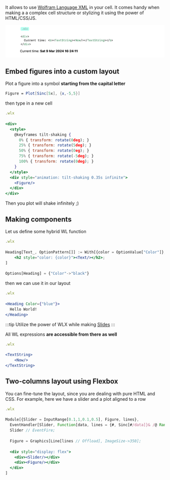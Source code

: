It allows to use [Wolfram Language XML](https://jerryi.github.io/wlx-docs/docs/Reference/WLX/) in your cell. It comes handy when making a a complex cell structure or stylizing it using the power of HTML/CSS/JS.

![](../../Screenshot%202024-03-13%20at%2019.28.47.png)
## Embed figures into a custom layout
Plot a figure into a symbol __starting from the capital letter__

```mathematica
Figure = Plot[Sinc[5x], {x,-5,5}]
```

then type in a new cell

```jsx
.wlx

<div>
  <style>
    @keyframes tilt-shaking {
      0% { transform: rotate(0deg); }
      25% { transform: rotate(5deg); }
      50% { transform: rotate(0eg); }
      75% { transform: rotate(-5deg); }
      100% { transform: rotate(0deg); }
    }
  </style>
  <div style="animation: tilt-shaking 0.35s infinite">
    <Figure/>
  </div>
</div>
```

Then you plot will shake infinitely ;)

## Making components
Let us define some hybrid WL function

```jsx
.wlx

Heading[Text_, OptionPattern[]] := With[{color = OptionValue["Color"]},
	<h2 style="color: {color}"><Text/></h2>;
]

Options[Heading] = {"Color"->"black"}
```

then we can use it in our layout

```jsx
.wlx

<Heading Color={"blue"}>
  Hello World!
</Heading>
```

:::tip
Utilize the power of WLX while making [Slides](Slides.md) 
:::

All WL expressions __are accessible from there as well__

```jsx
.wlx

<TextString>
	<Now/>
</TextString>
```

## Two-columns layout using Flexbox
You can fine-tune the layout, since you are dealing with pure HTML and CSS. For example, here we have a slider and a plot aligned to a row

```jsx
.wlx

Module[{Slider = InputRange[0.1,1,0.1,0.5], Figure, lines},
  EventHandler[Slider, Function[data, lines = {#, Sinc[#/data]}& /@ Range[-5,5,0.1]]];
  Slider // EventFire;

  Figure = Graphics[Line[lines // Offload], ImageSize->350];

  <div style="display: flex">
    <div><Slider/></div>
    <div><Figure/></div>
  </div>
]
```


